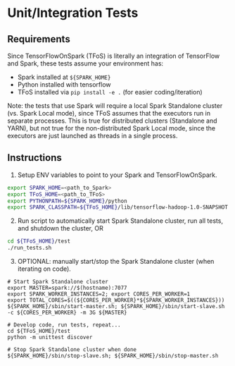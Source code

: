 # Unit/Integration Tests

## Requirements

Since TensorFlowOnSpark (TFoS) is literally an integration of TensorFlow and Spark, these tests assume your environment has:
- Spark installed at `${SPARK_HOME}`
- Python installed with tensorflow
- TFoS installed via `pip install -e .` (for easier coding/iteration)

Note: the tests that use Spark will require a local Spark Standalone cluster (vs. Spark Local mode), since TFoS assumes that the executors run in separate processes.  This is true for distributed clusters (Standalone and YARN), but not true for the non-distributed Spark Local mode, since the executors are just launched as threads in a single process.

## Instructions

1. Setup ENV variables to point to your Spark and TensorFlowOnSpark.
```bash
export SPARK_HOME=<path_to_Spark>
export TFoS_HOME=<path_to_TFoS>
export PYTHONPATH=${SPARK_HOME}/python
export SPARK_CLASSPATH=${TFoS_HOME}/lib/tensorflow-hadoop-1.0-SNAPSHOT.jar
```
2. Run script to automatically start Spark Standalone cluster, run all tests, and shutdown the cluster, OR
```bash
cd ${TFoS_HOME}/test
./run_tests.sh
```
3. OPTIONAL: manually start/stop the Spark Standalone cluster (when iterating on code).
```
# Start Spark Standalone cluster
export MASTER=spark://$(hostname):7077
export SPARK_WORKER_INSTANCES=2; export CORES_PER_WORKER=1
export TOTAL_CORES=$((${CORES_PER_WORKER}*${SPARK_WORKER_INSTANCES}))
${SPARK_HOME}/sbin/start-master.sh; ${SPARK_HOME}/sbin/start-slave.sh -c ${CORES_PER_WORKER} -m 3G ${MASTER}

# Develop code, run tests, repeat...
cd ${TFoS_HOME}/test
python -m unittest discover

# Stop Spark Standalone cluster when done
${SPARK_HOME}/sbin/stop-slave.sh; ${SPARK_HOME}/sbin/stop-master.sh
```
